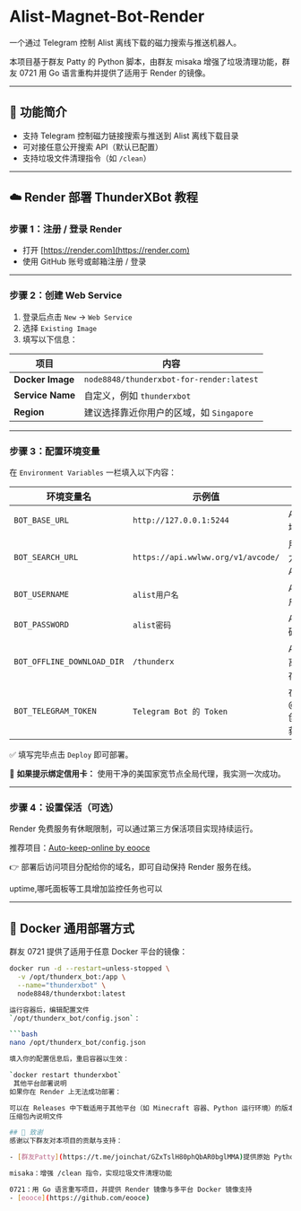 # Alist-Magnet-Bot-Render

一个通过 Telegram 控制 Alist 离线下载的磁力搜索与推送机器人。

本项目基于群友 Patty 的 Python 脚本，由群友 misaka 增强了垃圾清理功能，群友 0721 用 Go 语言重构并提供了适用于 Render 的镜像。

---

## 🚀 功能简介
- 支持 Telegram 控制磁力链接搜索与推送到 Alist 离线下载目录
- 可对接任意公开搜索 API（默认已配置）
- 支持垃圾文件清理指令（如 `/clean`）

---

## ☁️ Render 部署 ThunderXBot 教程

### 步骤 1：注册 / 登录 Render
- 打开 [https://render.com](https://render.com)
- 使用 GitHub 账号或邮箱注册 / 登录

---

### 步骤 2：创建 Web Service

1. 登录后点击 `New` → `Web Service`
2. 选择 `Existing Image`
3. 填写以下信息：

| 项目         | 内容 |
|--------------|------|
| **Docker Image** | `node8848/thunderxbot-for-render:latest` |
| **Service Name** | 自定义，例如 `thunderxbot` |
| **Region**       | 建议选择靠近你用户的区域，如 `Singapore` |

---

### 步骤 3：配置环境变量

在 `Environment Variables` 一栏填入以下内容：

| 环境变量名 | 示例值 | 说明 |
|------------|--------|------|
| `BOT_BASE_URL` | `http://127.0.0.1:5244` | Alist 的主页地址 |
| `BOT_SEARCH_URL` | `https://api.wwlww.org/v1/avcode/` | 用于搜索磁力链接的 API 地址 |
| `BOT_USERNAME` | `alist用户名` | Alist 登录用户名 |
| `BOT_PASSWORD` | `alist密码` | Alist 登录密码 |
| `BOT_OFFLINE_DOWNLOAD_DIR` | `/thunderx` | Alist 设置的离线下载保存路径 |
| `BOT_TELEGRAM_TOKEN` | `Telegram Bot 的 Token` | 在 @BotFather 创建 Bot 后获得 |

✅ 填写完毕点击 `Deploy` 即可部署。

📌 **如果提示绑定信用卡：**
使用干净的美国家宽节点全局代理，我实测一次成功。

---

### 步骤 4：设置保活（可选）

Render 免费服务有休眠限制，可以通过第三方保活项目实现持续运行。

推荐项目：[Auto-keep-online by eooce](https://github.com/eooce/Auto-keep-online)

👉 部署后访问项目分配给你的域名，即可自动保持 Render 服务在线。

uptime,哪吒面板等工具增加监控任务也可以

---

## 🐳 Docker 通用部署方式

群友 0721 提供了适用于任意 Docker 平台的镜像：

```bash
docker run -d --restart=unless-stopped \
  -v /opt/thunderx_bot:/app \
  --name="thunderxbot" \
  node8848/thunderxbot:latest

运行容器后，编辑配置文件
`/opt/thunderx_bot/config.json`：

```bash
nano /opt/thunderx_bot/config.json

填入你的配置信息后，重启容器以生效：

`docker restart thunderxbot`
 其他平台部署说明
如果你在 Render 上无法成功部署：

可以在 Releases 中下载适用于其他平台（如 Minecraft 容器、Python 运行环境）的版本
压缩包內说明文件

## 🙏 致谢
感谢以下群友对本项目的贡献与支持：

- [群友Patty](https://t.me/joinchat/GZxTslH80phQbAR0bglMMA)提供原始 Python 脚本

misaka：增强 /clean 指令，实现垃圾文件清理功能

0721：用 Go 语言重写项目，并提供 Render 镜像与多平台 Docker 镜像支持
- [eooce](https://github.com/eooce)

